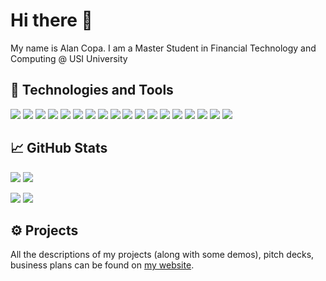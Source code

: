# Hi there :wave:

My name is Alan Copa. I am a Master Student in Financial Technology and Computing @ USI University

## :wrench: Technologies and Tools


![](https://img.shields.io/badge/OS-Linux-informational?style=flat&logo=linux&logoColor=white&color=2bbc8a)
![](https://img.shields.io/badge/Code-Python-informational?style=flat&logo=python&logoColor=white&color=ee672f)
![](https://img.shields.io/badge/Code-Java-informational?style=flat&logo=java&logoColor=white&color=ee672f)
![](https://img.shields.io/badge/Code-C%23-blue?logo=csharp)
![](https://img.shields.io/badge/Code-C/C++-informational?style=flat&logo=c%2B%2B&logoColor=white&color=ee672f)
![](https://img.shields.io/badge/Code-HTML5-informational?style=flat&logo=html5&logoColor=white&color=ee672f)
![](https://img.shields.io/badge/Code-CSS3-informational?style=flat&logo=css3&logoColor=white&color=ee672f)
![](https://img.shields.io/badge/Code-Javascript-informational?style=flat&logo=javascript&logoColor=white&color=ee672f)
![](https://img.shields.io/badge/Tools-Visual_Studio_Code-informational?style=flat&logo=visual-studio-code&logoColor=white&color=0f80c0)
![](https://img.shields.io/badge/Tools-Git-informational?style=flat&logo=git&logoColor=white&color=0f80c0)
![](https://img.shields.io/badge/Tools-GitLab-informational?style=flat&logo=git&logoColor=white&color=orange)
![](https://img.shields.io/badge/Code-MySQL-informational?style=flat&logo=mysql&logoColor=white&color=ee672f)
![](https://img.shields.io/badge/Code-MATLAB-informational?style=flat&logo=matrix&logoColor=white&color=ee672f)
![](https://img.shields.io/badge/Code-LaTeX-informational?style=flat&logo=latex&logoColor=white&color=ee672f)
![](https://img.shields.io/badge/Tools-VSCode-informational?style=flat&logo=visual-studio-code&logoColor=white&color=0f80c0)
![](https://img.shields.io/badge/Tools-JetBrains_Suite-informational?style=flat&logo=jetbrains&logoColor=white&color=0f80c0)
![](https://img.shields.io/badge/Tools-Postman-informational?style=flat&logo=postman&logoColor=white&color=0f80c0)
![](https://img.shields.io/badge/Tools-MongoDB-informational?style=flat&logo=mongodb&logoColor=white&color=0f80c0)

## :chart_with_upwards_trend: GitHub Stats
![](https://raw.githubusercontent.com/username/github-stats/master/generated/overview.svg#gh-dark-mode-only)
![](https://raw.githubusercontent.com/username/github-stats/master/generated/overview.svg#gh-light-mode-only)

![](https://raw.githubusercontent.com/username/github-stats/master/generated/languages.svg#gh-dark-mode-only)
![](https://raw.githubusercontent.com/username/github-stats/master/generated/languages.svg#gh-light-mode-only)

## :gear: Projects
All the descriptions of my projects (along with some demos), pitch decks, business plans can be found on [my website](https://aagcopa-portfolio.vercel.app/).

<!--
**Alan-Copa/Alan-Copa** is a ✨ _special_ ✨ repository because its `README.md` (this file) appears on your GitHub profile.

Here are some ideas to get you started:

- 🔭 I’m currently working on ...
- 🌱 I’m currently learning ...
- 👯 I’m looking to collaborate on ...
- 🤔 I’m looking for help with ...
- 💬 Ask me about ...
- 📫 How to reach me: ...
- 😄 Pronouns: ...
- ⚡ Fun fact: ...
-->

